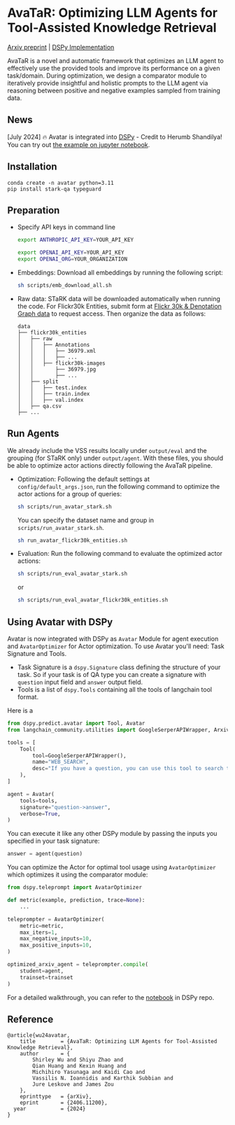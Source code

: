 # AvaTaR: Optimizing LLM Agents for Tool-Assisted Knowledge Retrieval

[Arxiv preprint](https://arxiv.org/abs/2406.11200) | [DSPy Implementation](https://github.com/stanfordnlp/dspy/blob/main/examples/agents/avatar_langchain_tools.ipynb)

AvaTaR is a novel and automatic framework that optimizes an LLM agent to effectively use the provided tools and improve its performance on a given task/domain. During optimization, we design a comparator module to iteratively provide insightful and holistic prompts to the LLM agent via reasoning between positive and negative examples sampled from training data.

## News

[July 2024] 🔥 Avatar is integrated into [DSPy](https://github.com/stanfordnlp/dspy) - Credit to Herumb Shandilya! You can try out [the example on jupyter notebook](https://github.com/stanfordnlp/dspy/blob/main/examples/agents/avatar_langchain_tools.ipynb). 

## Installation

```
conda create -n avatar python=3.11
pip install stark-qa typeguard
```

## Preparation
- Specify API keys in command line
    ```bash
    export ANTHROPIC_API_KEY=YOUR_API_KEY
    ```
    ```bash
    export OPENAI_API_KEY=YOUR_API_KEY
    export OPENAI_ORG=YOUR_ORGANIZATION
    ```
- Embeddings: Download all embeddings by running the following script:
  ```bash
  sh scripts/emb_download_all.sh
  ```
- Raw data:
  STaRK data will be downloaded automatically when running the code. 
  For Flickr30k Entities, submit form at [Flickr 30k & Denotation Graph data](https://forms.illinois.edu/sec/229675) to request access. Then organize the data as follows:
  ```
  data
  ├── flickr30k_entities
  │   ├── raw
  │   │   ├── Annotations
  │   │   │   ├── 36979.xml
  │   │   │   ├── ...
  │   │   ├── flickr30k-images
  │   │       ├── 36979.jpg
  │   │       ├── ...
  │   ├── split
  │   │   ├── test.index
  │   │   ├── train.index
  │   │   ├── val.index
  │   ├── qa.csv
  ├── ...
  ```

## Run Agents
We already include the VSS results locally under `output/eval` and the grouping (for STaRK only) under `output/agent`. With these files, you should be able to optimize actor actions directly following the AvaTaR pipeline.

- Optimization: Following the default settings at `config/default_args.json`, run the following command to optimize the actor actions for a group of queries:
  ```bash
  sh scripts/run_avatar_stark.sh
  ```
  You can specify the dataset name and group in `scripts/run_avatar_stark.sh`. 
  ```bash
  sh run_avatar_flickr30k_entities.sh
  ```
- Evaluation: Run the following command to evaluate the optimized actor actions:
  ```bash
  sh scripts/run_eval_avatar_stark.sh
  ```
  or
  ```bash
  sh scripts/run_eval_avatar_flickr30k_entities.sh
  ```

## Using Avatar with DSPy

Avatar is now integrated with DSPy as `Avatar` Module for agent execution and `AvatarOptimizer` for Actor optimization. To use Avatar you'll need: Task Signature and Tools. 

* Task Signature is a `dspy.Signature` class defining the structure of your task. So if your task is of QA type you can create a signature with `question` input field and `answer` output field.
* Tools is a list of `dspy.Tools` containing all the tools of langchain tool format.

Here is a 

```python
from dspy.predict.avatar import Tool, Avatar
from langchain_community.utilities import GoogleSerperAPIWrapper, ArxivAPIWrapper

tools = [
    Tool(
        tool=GoogleSerperAPIWrapper(),
        name="WEB_SEARCH",
        desc="If you have a question, you can use this tool to search the web for the answer."
    ),
]

agent = Avatar(
    tools=tools,
    signature="question->answer",
    verbose=True,
)
```

You can execute it like any other DSPy module by passing the inputs you specified in your task signature:

```python
answer = agent(question)
```

You can optimize the Actor for optimal tool usage using `AvatarOptimizer` which optimizes it using the comparator module:

```python
from dspy.teleprompt import AvatarOptimizer

def metric(example, prediction, trace=None):
    ...

teleprompter = AvatarOptimizer(
    metric=metric,
    max_iters=1,
    max_negative_inputs=10,
    max_positive_inputs=10,
)

optimized_arxiv_agent = teleprompter.compile(
    student=agent,
    trainset=trainset
)
```

For a detailed walkthrough, you can refer to the [notebook](https://github.com/stanfordnlp/dspy/blob/avatar-optimization-integration/examples/agents/avatar_langchain_tools.ipynb) in DSPy repo.

## Reference 

```
@article{wu24avatar,
    title        = {AvaTaR: Optimizing LLM Agents for Tool-Assisted Knowledge Retrieval},
    author       = {
        Shirley Wu and Shiyu Zhao and 
        Qian Huang and Kexin Huang and 
        Michihiro Yasunaga and Kaidi Cao and 
        Vassilis N. Ioannidis and Karthik Subbian and 
        Jure Leskove and James Zou
    },
    eprinttype   = {arXiv},
    eprint       = {2406.11200},
  year           = {2024}
}
```
